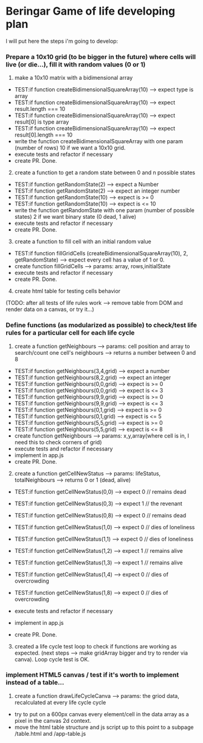 # Beringar Game of life developing plan

I will put here the steps i'm going to develop:

### Prepare a 10x10 grid (to be bigger in the future) where cells will live (or die...), fill it with random values (0 or 1)

1. make a 10x10 matrix with a bidimensional array

- TEST:if function createBidimensionalSquareArray(10) --> expect type is array
- TEST:if function createBidimensionalSquareArray(10) --> expect result.length === 10
- TEST:if function createBidimensionalSquareArray(10) --> expect result[0] is type array
- TEST:if function createBidimensionalSquareArray(10) --> expect result[0].length === 10
- write the function createBidimensionalSquareArray with one param (number of rows) 10 if we want a 10x10 grid.
- execute tests and refactor if necessary
- create PR. Done.

2. create a function to get a random state between 0 and n possible states

- TEST:if function getRandomState(2) --> expect a Number
- TEST:if function getRandomState(2) --> expect an integer number
- TEST:if function getRandomState(10) --> expect is >= 0
- TEST:if function getRandomState(10) --> expect is <= 10
- write the function getRandomState with one param (number of possible states) 2 if we want binary state (0 dead, 1 alive)
- execute tests and refactor if necessary
- create PR. Done.

3. create a function to fill cell with an initial random value

- TEST:if function fillGridCells (createBidimensionalSquareArray(10), 2, getRandomState) --> expect every cell has a value of 1 or 0.
- create function fillGridCells --> params: array, rows,initialState
- execute tests and refactor if necessary
- create PR. Done.

4. create html table for testing cells behavior

(TODO: after all tests of life rules work --> remove table from DOM and render data on a canvas, or try it...)

### Define functions (as modularized as possible) to check/test life rules for a particular cell for each life cycle

1. create a function getNeighbours --> params: cell position and array to search/count one cell's neighbours --> returns a number between 0 and 8

- TEST:if function getNeighbours(3,4,grid) --> expect a number
- TEST:if function getNeighbours(8,2,grid) --> expect an integer
- TEST:if function getNeighbours(0,0,grid) --> expect is >= 0
- TEST:if function getNeighbours(0,0,grid) --> expect is <= 3
- TEST:if function getNeighbours(9,9,grid) --> expect is >= 0
- TEST:if function getNeighbours(9,9,grid) --> expect is <= 3
- TEST:if function getNeighbours(0,1,grid) --> expect is >= 0
- TEST:if function getNeighbours(0,1,grid) --> expect is <= 5
- TEST:if function getNeighbours(5,5,grid) --> expect is >= 0
- TEST:if function getNeighbours(5,5,grid) --> expect is <= 8
- create function getNeighbours --> params: x,y,array(where cell is in, I need this to check corners of grid)
- execute tests and refactor if necessary
- implement in app.js
- create PR. Done.

2. create a function getCellNewStatus --> params: lifeStatus, totalNeighbours --> returns 0 or 1 (dead, alive)

- TEST:if function getCellNewStatus(0,0) --> expect 0 // remains dead
- TEST:if function getCellNewStatus(0,3) --> expect 1 // the revenant
- TEST:if function getCellNewStatus(0,8) --> expect 0 // remains dead
- TEST:if function getCellNewStatus(1,0) --> expect 0 // dies of loneliness
- TEST:if function getCellNewStatus(1,1) --> expect 0 // dies of loneliness
- TEST:if function getCellNewStatus(1,2) --> expect 1 // remains alive
- TEST:if function getCellNewStatus(1,3) --> expect 1 // remains alive
- TEST:if function getCellNewStatus(1,4) --> expect 0 // dies of overcrowding
- TEST:if function getCellNewStatus(1,8) --> expect 0 // dies of overcrowding

- execute tests and refactor if necessary
- implement in app.js
- create PR. Done.

3. created a life cycle test loop to check if functions are working as expected. (next steps --> make gridArray bigger and try to render via canva). Loop cycle test is OK.

### implement HTML5 canvas / test if it's worth to implement instead of a table...

1. create a function drawLifeCycleCanva --> params: the griod data, recalculated at every life cycle cycle

- try to put on a 600px canvas every element/cell in the data array as a pixel in the canvas 2d context.
- move the html table structure and js script up to this point to a subpage /table.html and /app-table.js
